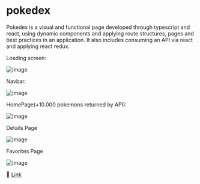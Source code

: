 # pokedex
Pokedex is a visual and functional page developed through typescript and react, using dynamic components and applying route structures, pages and best practices in an application. It also includes consuming an API via react and applying react redux.


Loading screen:

![image](https://user-images.githubusercontent.com/109248116/198070936-a8cf996a-d82a-4209-9159-390df7dd19e0.png)


Navbar:

![image](https://user-images.githubusercontent.com/109248116/198071135-45fcc9b9-db94-4d4d-808f-fc1cd04fe6c3.png)


HomePage(+10.000 pokemons returned by API): 

![image](https://user-images.githubusercontent.com/109248116/198071230-07f6469d-4029-4afe-99a3-5dee63adda77.png)


Details Page

![image](https://user-images.githubusercontent.com/109248116/198071327-1d2b88a4-afb6-40dc-8c1b-27db8a7eaa9e.png)


Favorites Page

![image](https://user-images.githubusercontent.com/109248116/198071375-5ce9c917-8f02-4db8-b23c-848ada1eb7c6.png)

🔗 [Link](https://pokedex-sk.vercel.app/)
